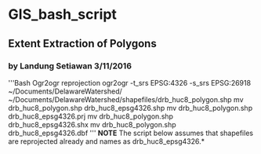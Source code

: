 # GIS_bash_script
## Extent Extraction of Polygons
### by Landung Setiawan 3/11/2016 

'''Bash
Ogr2ogr reprojection
ogr2ogr -t_srs EPSG:4326 -s_srs EPSG:26918 ~/Documents/DelawareWatershed/ ~/Documents/DelawareWatershed/shapefiles/drb_huc8_polygon.shp
mv drb_huc8_polygon.shp drb_huc8_epsg4326.shp
mv drb_huc8_polygon.shp drb_huc8_epsg4326.prj
mv drb_huc8_polygon.shp drb_huc8_epsg4326.shx
mv drb_huc8_polygon.shp drb_huc8_epsg4326.dbf
'''
**NOTE** The script below assumes that shapefiles are reprojected already and names as drb_huc8_epsg4326.* 
